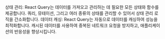 상태 관리: React Query는 데이터를 가져오고 관리하는 데 필요한 모든 상태와 함수를 제공합니다. 쿼리, 뮤테이션, 그리고 여러 종류의 상태를 관리할 수 있어서 상태 관리 로직을 간소화합니다.
데이터 캐싱: React Query는 자동으로 데이터를 캐싱하여 성능을 최적화합니다. 캐시된 데이터를 사용하여 중복된 네트워크 요청을 방지하고, 애플리케이션의 반응성을 향상시킵니다.
